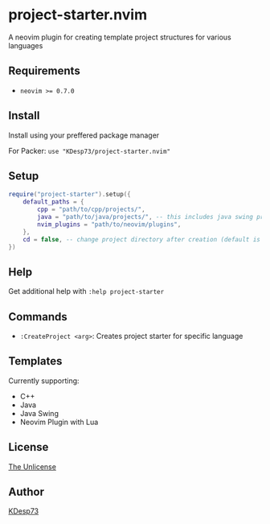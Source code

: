 # project-starter.nvim

A neovim plugin for creating template project structures for various languages

## Requirements

- `neovim >= 0.7.0`

## Install

Install using your preffered package manager

For Packer: `use "KDesp73/project-starter.nvim"`

## Setup

```lua
require("project-starter").setup({
    default_paths = {
        cpp = "path/to/cpp/projects/",
        java = "path/to/java/projects/", -- this includes java swing projects
        nvim_plugins = "path/to/neovim/plugins",
    },
    cd = false, -- change project directory after creation (default is true)
})
```

## Help

Get additional help with `:help project-starter`

## Commands

- `:CreateProject <arg>`: Creates project starter for specific language

## Templates

Currently supporting:

- C++
- Java
- Java Swing
- Neovim Plugin with Lua

## License

[The Unlicense](https://github.com/KDesp73/project-starter.nvim/blob/main/LICENSE)

## Author

[KDesp73](https://github.com/KDesp73)
